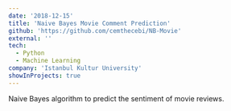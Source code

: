 ```yaml
---
date: '2018-12-15'
title: 'Naive Bayes Movie Comment Prediction'
github: 'https://github.com/cemthecebi/NB-Movie'
external: ''
tech:
  - Python
  - Machine Learning
company: 'Istanbul Kultur University'
showInProjects: true
---
```


Naive Bayes algorithm to predict the sentiment of movie reviews.

